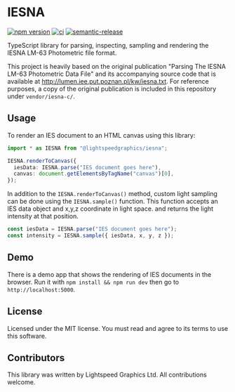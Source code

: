 # IESNA

[![npm version][npm-badge]][npm-link]
[![ci][ci-badge]][ci-link]
[![semantic-release][semantic-release-badge]][semantic-release-link]

TypeScript library for parsing, inspecting, sampling and rendering the IESNA LM-63 Photometric file
format.

This project is heavily based on the original publication "Parsing The IESNA LM-63 Photometric Data
File" and its accompanying source code that is available at
http://lumen.iee.put.poznan.pl/kw/iesna.txt. For reference purposes, a copy of the original
publication is included in this repository under `vendor/iesna-c/`.

## Usage

To render an IES document to an HTML canvas using this library:

```typescript
import * as IESNA from "@lightspeedgraphics/iesna";

IESNA.renderToCanvas({
  iesData: IESNA.parse("IES document goes here"),
  canvas: document.getElementsByTagName("canvas")[0],
});
```

In addition to the `IESNA.renderToCanvas()` method, custom light sampling can be done using the
`IESNA.sample()` function. This function accepts an IES data object and x,y,z coordinate in light
space. and returns the light intensity at that position.

```typescript
const iesData = IESNA.parse("IES document goes here");
const intensity = IESNA.sample({ iesData, x, y, z });
```

## Demo

There is a demo app that shows the rendering of IES documents in the browser. Run it with
`npm install && npm run dev` then go to `http://localhost:5000`.

## License

Licensed under the MIT license. You must read and agree to its terms to use this software.

## Contributors

This library was written by Lightspeed Graphics Ltd. All contributions welcome.

[npm-link]: https://www.npmjs.com/package/@lightspeedgraphics/iesna
[npm-badge]: https://badge.fury.io/js/%40lightspeedgraphics%2Fiesna.svg
[ci-link]: https://github.com/lightspeedgraphics/iesna/actions
[ci-badge]: https://github.com/lightspeedgraphics/iesna/workflows/ci/badge.svg
[semantic-release-badge]: https://img.shields.io/badge/%20%20%F0%9F%93%A6%F0%9F%9A%80-semantic--release-e10079.svg
[semantic-release-link]: https://github.com/semantic-release/semantic-release

